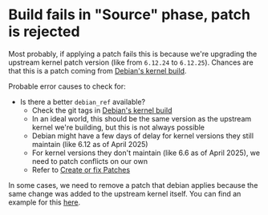# Build fails in "Source" phase, patch is rejected

Most probably, if applying a patch fails this is because we're upgrading the upstream kernel patch version (like from `6.12.24` to `6.12.25`).
Chances are that this is a patch coming from [Debian's kernel build](https://salsa.debian.org/kernel-team/linux).

Probable error causes to check for:
- Is there a better `debian_ref` available?
  - Check the git tags in [Debian's kernel build](https://salsa.debian.org/kernel-team/linux)
  - In an ideal world, this should be the same version as the upstream kernel we're building, but this is not always possible
  - Debian might have a few days of delay for kernel versions they still maintain (like 6.12 as of April 2025)
  - For kernel versions they don't maintain (like 6.6 as of April 2025), we need to patch conflicts on our own
  - Refer to [Create or fix Patches](https://github.com/gardenlinux/package-build/blob/main/PATCHING.MD)

In some cases, we need to remove a patch that debian applies because the same change was added to the upstream kernel itself.
You can find an example for this [here](https://github.com/gardenlinux/package-linux/commit/d5b4647c816a58057c65cdde00822ba00b988a1d).
